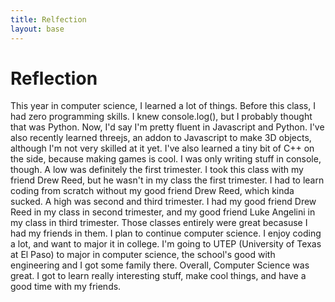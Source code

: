 ```yaml
---
title: Relfection
layout: base
---
```


# Reflection

This year in computer science, I learned a lot of things. Before this class, I had zero programming skills. I knew console.log(), but I probably thought that was Python. Now, I'd say I'm pretty fluent in Javascript and Python. I've also recently learned threejs, an addon to Javascript to make 3D objects, although I'm not very skilled at it yet. I've also learned a tiny bit of C++ on the side, because making games is cool. I was only writing stuff in console, though. A low was definitely the first trimester. I took this class with my friend Drew Reed, but he wasn't in my class the first trimester. I had to learn coding from scratch without my good friend Drew Reed, which kinda sucked. A high was second and third trimester. I had my good friend Drew Reed in my class in second trimester, and my good friend Luke Angelini in my class in third trimester. Those classes entirely were great becasuse I had my friends in them. I plan to continue computer science. I enjoy coding a lot, and want to major it in college. I'm going to UTEP (University of Texas at El Paso) to major in computer science, the school's good with engineering and I got some family there. Overall, Computer Science was great. I got to learn really interesting stuff, make cool things, and have a good time with my friends.
